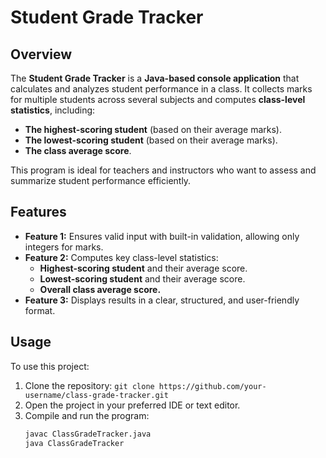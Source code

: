 # **Student Grade Tracker**

## **Overview**
The **Student Grade Tracker** is a **Java-based console application** that calculates and analyzes student performance in a class. It collects marks for multiple students across several subjects and computes **class-level statistics**, including:
- **The highest-scoring student** (based on their average marks).
- **The lowest-scoring student** (based on their average marks).
- **The class average score**.

This program is ideal for teachers and instructors who want to assess and summarize student performance efficiently.

## **Features**
- **Feature 1:** Ensures valid input with built-in validation, allowing only integers for marks.
- **Feature 2:** Computes key class-level statistics:
  - **Highest-scoring student** and their average score.
  - **Lowest-scoring student** and their average score.
  - **Overall class average score.**
- **Feature 3:** Displays results in a clear, structured, and user-friendly format.

## **Usage**
To use this project:
1. Clone the repository: `git clone https://github.com/your-username/class-grade-tracker.git`
2. Open the project in your preferred IDE or text editor.
3. Compile and run the program:
   ```bash
   javac ClassGradeTracker.java
   java ClassGradeTracker
